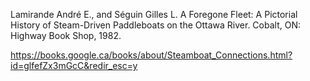 Lamirande André E., and Séguin Gilles L. A Foregone Fleet: A Pictorial History of Steam-Driven Paddleboats on the Ottawa River. Cobalt, ON: Highway Book Shop, 1982.

https://books.google.ca/books/about/Steamboat_Connections.html?id=glfefZx3mGcC&redir_esc=y

